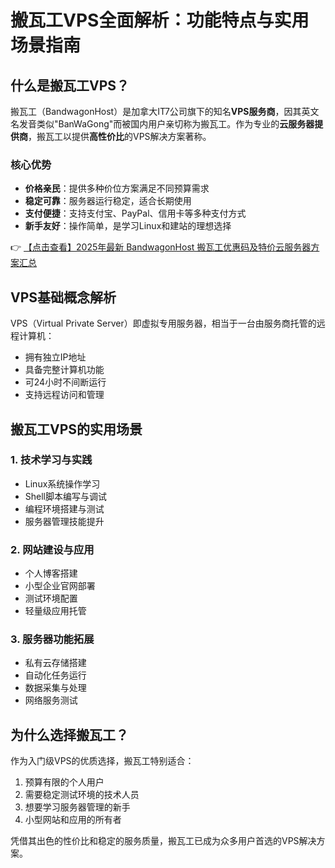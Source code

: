 # 搬瓦工VPS全面解析：功能特点与实用场景指南

## 什么是搬瓦工VPS？

搬瓦工（BandwagonHost）是加拿大IT7公司旗下的知名**VPS服务商**，因其英文名发音类似"BanWaGong"而被国内用户亲切称为搬瓦工。作为专业的**云服务器提供商**，搬瓦工以提供**高性价比**的VPS解决方案著称。

### 核心优势
- **价格亲民**：提供多种价位方案满足不同预算需求
- **稳定可靠**：服务器运行稳定，适合长期使用
- **支付便捷**：支持支付宝、PayPal、信用卡等多种支付方式
- **新手友好**：操作简单，是学习Linux和建站的理想选择

👉 [【点击查看】2025年最新 BandwagonHost 搬瓦工优惠码及特价云服务器方案汇总](https://bit.ly/banwagon)

## VPS基础概念解析

VPS（Virtual Private Server）即虚拟专用服务器，相当于一台由服务商托管的远程计算机：
- 拥有独立IP地址
- 具备完整计算机功能
- 可24小时不间断运行
- 支持远程访问和管理

## 搬瓦工VPS的实用场景

### 1. 技术学习与实践
- Linux系统操作学习
- Shell脚本编写与调试
- 编程环境搭建与测试
- 服务器管理技能提升

### 2. 网站建设与应用
- 个人博客搭建
- 小型企业官网部署
- 测试环境配置
- 轻量级应用托管

### 3. 服务器功能拓展
- 私有云存储搭建
- 自动化任务运行
- 数据采集与处理
- 网络服务测试

## 为什么选择搬瓦工？

作为入门级VPS的优质选择，搬瓦工特别适合：
1. 预算有限的个人用户
2. 需要稳定测试环境的技术人员
3. 想要学习服务器管理的新手
4. 小型网站和应用的所有者

凭借其出色的性价比和稳定的服务质量，搬瓦工已成为众多用户首选的VPS解决方案。